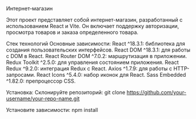 Интернет-магазин

Этот проект представляет собой интернет-магазин, разработанный с использованием React и Vite. Он включает поддержку авторизации, просмотра товаров и заказа определенного товара.

Стек технологий
Основные зависимости:
React ^18.3.1: библиотека для создания пользовательских интерфейсов.
React DOM ^18.3.1: для работы с DOM в React.
React Router DOM ^7.0.2: маршрутизация в приложении.
Redux Toolkit ^2.5.0: для управления состоянием приложения.
React Redux ^9.2.0: интеграция Redux с React.
Axios ^1.7.9: для работы с HTTP-запросами.
React Icons ^5.4.0: набор иконок для React.
Sass Embedded ^1.82.0: препроцессор CSS.

Установка:
Склонируйте репозиторий:
git clone https://github.com/your-username/your-repo-name.git

Установите зависимости:
npm install
